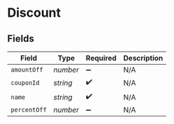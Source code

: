 # Discount


## Fields

| Field              | Type               | Required           | Description        |
| ------------------ | ------------------ | ------------------ | ------------------ |
| `amountOff`        | *number*           | :heavy_minus_sign: | N/A                |
| `couponId`         | *string*           | :heavy_check_mark: | N/A                |
| `name`             | *string*           | :heavy_check_mark: | N/A                |
| `percentOff`       | *number*           | :heavy_minus_sign: | N/A                |